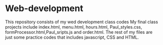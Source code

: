 # Web-development
This repository consists of my wed development class codes
My final class projects include index.html, menu.html, hours.html, Paul_styles.css, formProcessor.html,Paul_sripts.js and order.html.
The rest of my files are just some practice codes that includes javascript, CSS and HTML.
